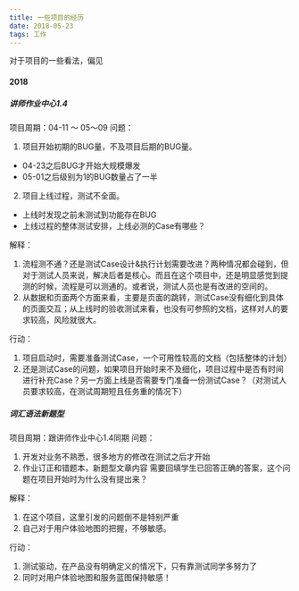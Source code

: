 ```yaml
---
title: 一些项目的经历
date: 2018-05-23
tags: 工作
---
```


对于项目的一些看法，偏见
 <!-- more -->

#### 2018

##### 讲师作业中心1.4
 项目周期：04-11 ～ 05～09
 问题：
 1. 项目开始初期的BUG量，不及项目后期的BUG量。
   * 04-23之后BUG才开始大规模爆发
   * 05-01之后级别为1的BUG数量占了一半
 2. 项目上线过程，测试不全面。
   * 上线时发现之前未测试到功能存在BUG
   * 上线过程的整体测试安排，上线必测的Case有哪些？

 解释：
 1. 流程测不通？还是测试Case设计&执行计划需要改进？两种情况都会碰到，但对于测试人员来说，解决后者是核心。而且在这个项目中，还是明显感觉到提测的时候，流程是可以测通的。或者说，测试人员也是有改进的空间的。
 2. 从数据和页面两个方面来看，主要是页面的跳转，测试Case没有细化到具体的页面交互；从上线时的验收测试来看，也没有可参照的文档，这样对人的要求较高，风险就很大。

 行动：
 1. 项目启动时，需要准备测试Case，一个可用性较高的文档（包括整体的计划）
 2. 还是测试Case的问题，如果项目开始时来不及细化，项目过程中是否有时间进行补充Case？另一方面上线是否需要专门准备一份测试Case？（对测试人员要求较高，在测试周期短且任务重的情况下）

##### 词汇语法新题型
 项目周期：跟讲师作业中心1.4同期
 问题：
 1. 开发对业务不熟悉，很多地方的修改在测试之后才开始
 2. 作业订正和错题本，新题型文章内容 需要回填学生已回答正确的答案，这个问题在项目开始时为什么没有提出来？

 解释：
 1. 在这个项目，这里引发的问题倒不是特别严重
 2. 自己对于用户体验地图的把握，不够敏感。

 行动：
 1. 测试驱动，在产品没有明确定义的情况下，只有靠测试同学多努力了
 2. 同时对用户体验地图和服务蓝图保持敏感！
